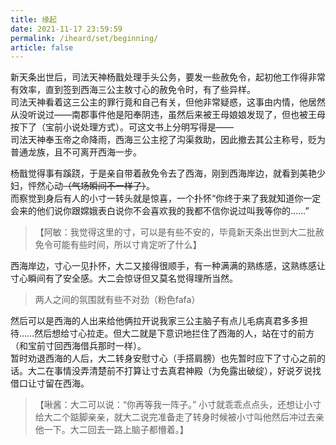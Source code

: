 ```yaml
---
title: 缘起
date: 2021-11-17 23:59:59
permalink: /iheard/set/beginning/
article: false
---
```


新天条出世后，司法天神杨戬处理手头公务，要发一些赦免令，起初他工作得非常有效率，直到签到西海三公主敖寸心的赦免令时，有了些异样。  
司法天神看着这三公主的罪行竟和自己有关，但他非常疑惑，这事由内情，他居然从没听说过——南郡事件他是阳奉阴违，虽然后来被王母娘娘发现了，但也被王母按下了（宝前小说处理方式）。可这文书上分明写得是——  
司法天神奉玉帝之命降雨，西海三公主挖了沟渠救助，因此撤去其公主称号，贬为普通龙族，且不可离开西海一步。

杨戬觉得事有蹊跷，于是亲自带着赦免令去了西海，刚到西海岸边，就看到美艳少妇，怦然心动~~（气场瞬间不一样了）~~。  
而察觉到身后有人的小寸一转头就是惊喜，一个扑怀“你终于来了我就知道你一定会来的他们说你跟嫦娥表白说你不会喜欢我的我都不信你说过叫我等你的……”
> 【阿敏：我觉得这里的寸，可以是有些不安的，毕竟新天条出世到大二批赦免令可能有些时间，所以寸肯定听了什么】

西海岸边，寸心一见扑怀，大二又接得很顺手，有一种满满的熟练感，这熟练感让寸心瞬间有了安全感。大二会惊讶但又莫名觉得理所当然。
> 两人之间的氛围就有些不对劲（粉色fafa）

然后可以是西海的人出来给他俩拉开说我家三公主脑子有点儿毛病真君多多担待……然后想给寸心拉走。但大二就是下意识地拦住了西海的人，站在寸的前方（和宝前寸回西海借兵那时一样）。  
暂时劝退西海的人后，大二转身安慰寸心（手搭肩膀）也先暂时应下了寸心之前的话。大二在事情没弄清楚前不打算让寸去真君神殿（为免露出破绽），好说歹说找借口让寸留在西海。
> 【啾酱：大二可以说：“你再等我一阵子。” 小寸就乖乖点点头，还想让小寸给大二个踮脚亲亲，就大二说完准备走了转身时候被小寸叫他然后冲过去亲他一下。大二回去一路上脑子都懵着。】
